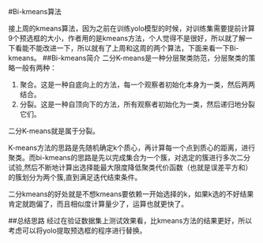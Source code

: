 #Bi-kmeans算法

接上周的kmeans算法，因为之前在训练yolo模型的时候，对训练集需要提前计算9个预选框的大小，作者用的是kmeans方法，个人觉得不是很好，所以就了解一下看能不能改进一下，所以就有了上周和这周的两个算法，下面来看一下Bi-kmeans。
##Bi-kmeans简介
二分K-means是一种分层聚类防范，分层聚类的策略一般有两种：

1. 聚合。这是一种自底向上的方法，每一个观察者初始化本身为一类，然后两两结合。
2. 分裂。这是一种自顶向下的方法，所有观察者初始化为一类，然后递归地分裂它们。

二分K-means就是属于分裂。

K-means方法的思路是先随机确定k个质心，再计算每一个点到质心的距离，进行聚类。而bi-kmeans的思路是先以完成集合为一个簇，对选定的簇进行多次二分试验,然后不断地计算出选择能最大限度降低聚类代价函数（也就是误差平方和）的簇划分为两个簇,直到满足迭代结束条件。

二分kmeans的好处就是不想kmeans要依赖一开始选择的k，如果k选的不好结果肯定就跑偏了，而且相似度计算量少了，运算也就更快了。

##总结思路
经过在验证数据集上测试效果看，比kmeans方法的结果更好，所以考虑可以将yolo提取预选框的程序进行替换。